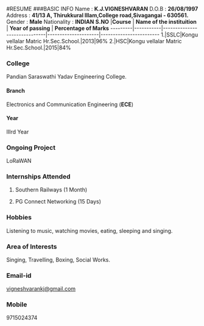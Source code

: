 #RESUME
###BASIC INFO 
Name        : **K.J.VIGNESHVARAN**
D.O.B       : **26/08/1997**
Address     : **41/13 A, Thirukkural Illam,College road,Sivagangai - 630561.**
Gender      : **Male**
Nationality : **INDIAN**
**S.NO** |**Course** | **Name of the instituition** | **Year of passing** | **Percentage of Marks**
---------|-----------|------------------------------|---------------------|------------------------
1.|SSLC|Kongu vellalar Matric Hr.Sec.School.|2013|96%
2.|HSC|Kongu vellalar Matric Hr.Sec.School.|2015|84%



### College 
Pandian Saraswathi Yadav Engineering College.

#### Branch
Electronics and Communication Engineering (**ECE**)

#### Year
IIIrd Year

### Ongoing Project
LoRaWAN

### Internships Attended
1) Southern Railways (1 Month)

2) PG Connect Networking (15 Days)

### Hobbies
Listening to music, watching movies, eating, sleeping and singing.

### Area of Interests
Singing, Travelling, Boxing, Social Works.

### Email-id
vigneshvarankj@gmail.com

### Mobile
9715024374
